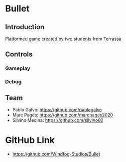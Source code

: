 # Bullet

## Introduction
Platformed game created by two students from Terrassa

## Controls 
### Gameplay

### Debug


## Team
* Pablo Galve: https://github.com/pablogalve
* Marc Pagès: https://github.com/marcpages2020
* Silvino Medina: https://github.com/silvino00


# GitHub Link
* https://github.com/Windfog-Studios/Bullet

